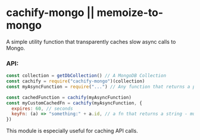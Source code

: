 # cachify-mongo || memoize-to-mongo

A simple utility function that transparently caches slow async calls to Mongo.

### API:

```javascript
const collection = getDbCollection() // A MongoDB Collection
const cachify = require("cachify-mongo")(collection)
const myAsyncFunction = require("...") // Any function that returns a promise

const cachedFunction = cachify(myAsyncFunction)
const myCustomCachedFn = cachify(myAsyncFunction, {
  expires: 60, // seconds
  keyFn: (a) => "something:" + a.id, // a fn that returns a string - must be unique
})

```
This module is especially useful for caching API calls.
